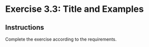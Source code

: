 # Exercise 3.3: Title and Examples

## Instructions

Complete the exercise according to the requirements.
